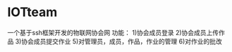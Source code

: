 # IOTteam
一个基于ssh框架开发的物联网协会网
功能：
  1)协会成员登录
  2)协会成员上传作品
  3)协会成员提交作业
  5)对管理员，成员，作品，作业的管理
  6)对作业的批改
